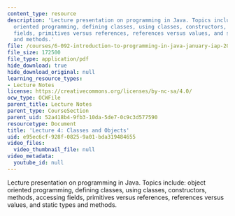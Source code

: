 ```yaml
---
content_type: resource
description: 'Lecture presentation on programming in Java. Topics include: object
  oriented programming, defining classes, using classes, constructors, methods, accessing
  fields, primitives versus references, references versus values, and static types
  and methods.'
file: /courses/6-092-introduction-to-programming-in-java-january-iap-2010/e95ec6cf928f08259a01bda319484655_MIT6_092IAP10_lec04.pdf
file_size: 172500
file_type: application/pdf
hide_download: true
hide_download_original: null
learning_resource_types:
- Lecture Notes
license: https://creativecommons.org/licenses/by-nc-sa/4.0/
ocw_type: OCWFile
parent_title: Lecture Notes
parent_type: CourseSection
parent_uid: 52a418b4-9fb3-10da-5de7-0c9c3d577590
resourcetype: Document
title: 'Lecture 4: Classes and Objects'
uid: e95ec6cf-928f-0825-9a01-bda319484655
video_files:
  video_thumbnail_file: null
video_metadata:
  youtube_id: null
---
```

Lecture presentation on programming in Java. Topics include: object oriented programming, defining classes, using classes, constructors, methods, accessing fields, primitives versus references, references versus values, and static types and methods.